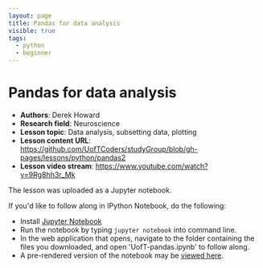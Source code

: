 ```yaml
---
layout: page
title: Pandas for data analysis
visible: true
tags:
  - python
  - beginner
---
```


# Pandas for data analysis

 - **Authors**: Derek Howard
 - **Research field**: Neuroscience
 - **Lesson topic**: Data analysis, subsetting data, plotting
 - **Lesson content URL**: <https://github.com/UofTCoders/studyGroup/blob/gh-pages/lessons/python/pandas2>
 - **Lesson video stream**: <https://www.youtube.com/watch?v=9Rg8hh3r_Mk>

The lesson was uploaded as a Jupyter notebook. 

If you'd like to follow along in IPython Notebook, do the following:

  - Install [Jupyter Notebook](https://jupyter.readthedocs.org/en/latest/install.html)
  - Run the notebook by typing `jupyter notebook` into command line.
  - In the web application that opens, navigate to the folder containing the files you downloaded, and open 'UofT-pandas.ipynb' to follow along.
  - A pre-rendered version of the notebook may be [viewed here](https://nbviewer.jupyter.org/github/UofTCoders/studyGroup/blob/gh-pages/lessons/python/pandas2/UofT-pandas.ipynb).
